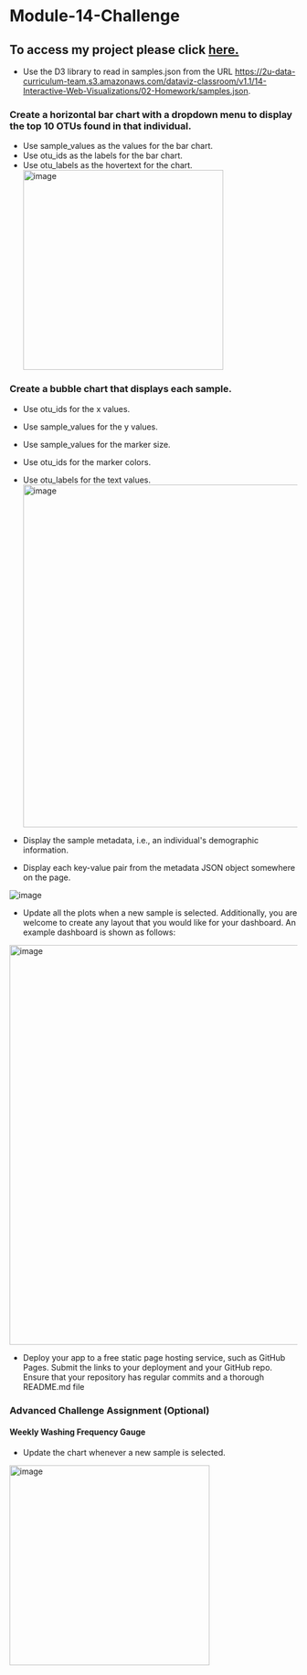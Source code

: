 # Module-14-Challenge
## To access my project please click [here.](https://savannahwithanh.github.io/Module-14-Challenge/)

* Use the D3 library to read in samples.json from the URL https://2u-data-curriculum-team.s3.amazonaws.com/dataviz-classroom/v1.1/14-Interactive-Web-Visualizations/02-Homework/samples.json.

### Create a horizontal bar chart with a dropdown menu to display the top 10 OTUs found in that individual.
* Use sample_values as the values for the bar chart.
* Use otu_ids as the labels for the bar chart.
* Use otu_labels as the hovertext for the chart.
<img width="350" alt="image" src="https://github.com/SavannahWithAnH/Module-14-Challenge/assets/126124356/df772f4a-e1c1-4326-964c-bce64759c562"></p>

### Create a bubble chart that displays each sample.
* Use otu_ids for the x values.
* Use sample_values for the y values.
* Use sample_values for the marker size.
* Use otu_ids for the marker colors.
* Use otu_labels for the text values.
<img width="600" alt="image" src="https://github.com/SavannahWithAnH/Module-14-Challenge/assets/126124356/2816c4ea-b808-4e20-a93b-0aaedc3447b7"></p>

* Display the sample metadata, i.e., an individual's demographic information.
* Display each key-value pair from the metadata JSON object somewhere on the page.

![image](https://github.com/SavannahWithAnH/Module-14-Challenge/assets/126124356/4f319a36-c646-4edd-9478-7ab97419e020)</p>

* Update all the plots when a new sample is selected. Additionally, you are welcome to create any layout that you would like for your dashboard. An example dashboard is shown as follows:

<img width="700" alt="image" src="https://github.com/SavannahWithAnH/Module-14-Challenge/assets/126124356/e8553f7e-57d3-466b-a83c-2d1e2bb9865f"></p>

* Deploy your app to a free static page hosting service, such as GitHub Pages. Submit the links to your deployment and your GitHub repo. Ensure that your repository has regular commits and a thorough README.md file

### Advanced Challenge Assignment (Optional)
#### Weekly Washing Frequency Gauge
* Update the chart whenever a new sample is selected.

<img width="350" alt="image" src="https://github.com/SavannahWithAnH/Module-14-Challenge/assets/126124356/4d958e8a-3908-4dd2-99a6-a6e245d9a3e4"></p>



